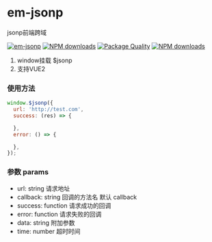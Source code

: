 # em-jsonp
jsonp前端跨域

[![em-jsonp](https://img.shields.io/npm/v/em-jsonp.svg?style=flat-square)](https://www.npmjs.org/package/em-jsonp)
[![NPM downloads](http://img.shields.io/npm/dm/em-jsonp.svg?style=flat-square)](https://npmjs.org/package/em-jsonp)
[![Package Quality](http://npm.packagequality.com/shield/em-jsonp.svg)](http://packagequality.com/#?package=em-jsonp)
[![NPM downloads](https://img.shields.io/npm/dt/em-jsonp.svg?style=flat-square)](https://npmjs.org/package/em-jsonp)


1. window挂载 $jsonp
2. 支持VUE2

### 使用方法

```js
window.$jsonp({
  url: 'http://test.com',
  success: (res) => {

  },
  error: () => {

  },
});
```

### 参数 params

* url: string 请求地址
* callback: string 回调的方法名 默认 callback
* success: function 请求成功的回调
* error: function 请求失败的回调
* data: string 附加参数
* time: number 超时时间
